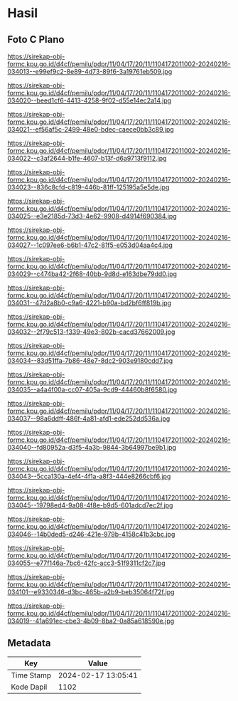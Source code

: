 # Hasil

## Foto C Plano

https://sirekap-obj-formc.kpu.go.id/d4cf/pemilu/pdpr/11/04/17/20/11/1104172011002-20240216-034013--e99ef9c2-8e89-4d73-89f6-3a19761eb509.jpg

https://sirekap-obj-formc.kpu.go.id/d4cf/pemilu/pdpr/11/04/17/20/11/1104172011002-20240216-034020--beed1cf6-4413-4258-9f02-d55e14ec2a14.jpg

https://sirekap-obj-formc.kpu.go.id/d4cf/pemilu/pdpr/11/04/17/20/11/1104172011002-20240216-034021--ef56af5c-2499-48e0-bdec-caece0bb3c89.jpg

https://sirekap-obj-formc.kpu.go.id/d4cf/pemilu/pdpr/11/04/17/20/11/1104172011002-20240216-034022--c3af2644-b1fe-4607-b13f-d6a9713f9112.jpg

https://sirekap-obj-formc.kpu.go.id/d4cf/pemilu/pdpr/11/04/17/20/11/1104172011002-20240216-034023--836c8cfd-c819-446b-81ff-125195a5e5de.jpg

https://sirekap-obj-formc.kpu.go.id/d4cf/pemilu/pdpr/11/04/17/20/11/1104172011002-20240216-034025--e3e2185d-73d3-4e62-9908-d4914f690384.jpg

https://sirekap-obj-formc.kpu.go.id/d4cf/pemilu/pdpr/11/04/17/20/11/1104172011002-20240216-034027--1c097ee6-b6b1-47c2-81f5-e053d04aa4c4.jpg

https://sirekap-obj-formc.kpu.go.id/d4cf/pemilu/pdpr/11/04/17/20/11/1104172011002-20240216-034029--c474ba42-2f68-40bb-9d8d-e163dbe79dd0.jpg

https://sirekap-obj-formc.kpu.go.id/d4cf/pemilu/pdpr/11/04/17/20/11/1104172011002-20240216-034031--47d2a8b0-c9a6-4221-b90a-bd2bf6ff819b.jpg

https://sirekap-obj-formc.kpu.go.id/d4cf/pemilu/pdpr/11/04/17/20/11/1104172011002-20240216-034032--2f79c513-f339-49e3-802b-cacd37662009.jpg

https://sirekap-obj-formc.kpu.go.id/d4cf/pemilu/pdpr/11/04/17/20/11/1104172011002-20240216-034034--83d51ffa-7b86-48e7-8dc2-903e9180cdd7.jpg

https://sirekap-obj-formc.kpu.go.id/d4cf/pemilu/pdpr/11/04/17/20/11/1104172011002-20240216-034035--a4a4f00a-cc07-405a-9cd9-44460b8f6580.jpg

https://sirekap-obj-formc.kpu.go.id/d4cf/pemilu/pdpr/11/04/17/20/11/1104172011002-20240216-034037--98a6ddff-486f-4a81-afd1-ede252dd536a.jpg

https://sirekap-obj-formc.kpu.go.id/d4cf/pemilu/pdpr/11/04/17/20/11/1104172011002-20240216-034040--fd80952a-d3f5-4a3b-9844-3b64997be9b1.jpg

https://sirekap-obj-formc.kpu.go.id/d4cf/pemilu/pdpr/11/04/17/20/11/1104172011002-20240216-034043--5cca130a-4ef4-4f1a-a8f3-444e8266cbf6.jpg

https://sirekap-obj-formc.kpu.go.id/d4cf/pemilu/pdpr/11/04/17/20/11/1104172011002-20240216-034045--19798ed4-9a08-4f8e-b9d5-601adcd7ec2f.jpg

https://sirekap-obj-formc.kpu.go.id/d4cf/pemilu/pdpr/11/04/17/20/11/1104172011002-20240216-034046--14b0ded5-d246-421e-979b-4158c41b3cbc.jpg

https://sirekap-obj-formc.kpu.go.id/d4cf/pemilu/pdpr/11/04/17/20/11/1104172011002-20240216-034055--e77f146a-7bc6-42fc-acc3-51f9311cf2c7.jpg

https://sirekap-obj-formc.kpu.go.id/d4cf/pemilu/pdpr/11/04/17/20/11/1104172011002-20240216-034101--e9330346-d3bc-465b-a2b9-beb35064f72f.jpg

https://sirekap-obj-formc.kpu.go.id/d4cf/pemilu/pdpr/11/04/17/20/11/1104172011002-20240216-034019--41a691ec-cbe3-4b09-8ba2-0a85a618590e.jpg


## Metadata

| Key        | Value               |
| ---------- | ------------------- |
| Time Stamp | 2024-02-17 13:05:41 |
| Kode Dapil | 1102                |



